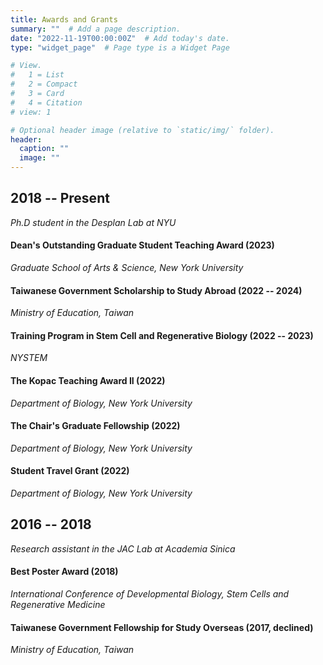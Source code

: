 ```yaml
---
title: Awards and Grants
summary: ""  # Add a page description.
date: "2022-11-19T00:00:00Z"  # Add today's date.
type: "widget_page"  # Page type is a Widget Page

# View.
#   1 = List
#   2 = Compact
#   3 = Card
#   4 = Citation
# view: 1

# Optional header image (relative to `static/img/` folder).
header:
  caption: ""
  image: ""
---
```


## **2018 -- Present**

*Ph.D student in the Desplan Lab at NYU*

#### Dean's Outstanding Graduate Student Teaching Award (2023)
*Graduate School of Arts & Science, New York University*

#### Taiwanese Government Scholarship to Study Abroad (2022 -- 2024)
*Ministry of Education, Taiwan*

#### Training Program in Stem Cell and Regenerative Biology (2022 -- 2023)
*NYSTEM*

#### The Kopac Teaching Award II (2022)
*Department of Biology, New York University*

#### The Chair's Graduate Fellowship (2022)
*Department of Biology, New York University*

#### Student Travel Grant (2022)
*Department of Biology, New York University*

## **2016 -- 2018**

*Research assistant in the JAC Lab at Academia Sinica*

#### Best Poster Award (2018)
*International Conference of Developmental Biology, Stem Cells and Regenerative
Medicine*

#### Taiwanese Government Fellowship for Study Overseas (2017, declined)
*Ministry of Education, Taiwan*
